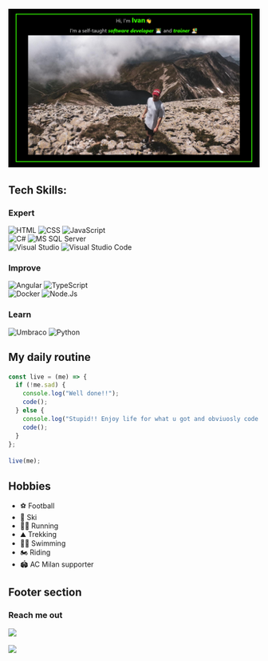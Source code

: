 ![ cover photo info](img/banner.png)

## Tech Skills:

### Expert

![HTML](https://img.shields.io/badge/html%20-%23E34F26.svg?&style=for-the-badge&logo=html5&logoColor=black)
![CSS](https://img.shields.io/badge/css%20-%231572B6.svg?&style=for-the-badge&logo=css3&logoColor=black)
![JavaScript](https://img.shields.io/badge/JavaScript%20-%23F7DF1E.svg?&style=for-the-badge&logo=JavaScript&logoColor=black)  
![C#](https://img.shields.io/badge/C%20Sharp%20-%2323912.svg?&style=for-the-badge&logo=C%20Sharp&logoColor=black)
![MS SQL Server](https://img.shields.io/badge/SQL%20Server%20-%23CC2927.svg?&style=for-the-badge&logo=C%20Sharp&logoColor=black)  
![Visual Studio](https://img.shields.io/badge/Visual%20Studio%20-%235C2D91.svg?&style=for-the-badge&logo=Visual%20Studio&logoColor=black)
![Visual Studio Code](https://img.shields.io/badge/VS%20Code%20-%23007ACC.svg?&style=for-the-badge&logo=Visual%20Studio%20Code&logoColor=black)

### Improve

![Angular](https://img.shields.io/badge/Angular%20-%23DD0031.svg?&style=for-the-badge&logo=Angular&logoColor=black)
![TypeScript](https://img.shields.io/badge/TypeScript%20-%23007ACC.svg?&style=for-the-badge&logo=TypeScript&logoColor=black)  
![Docker](https://img.shields.io/badge/Docker%20-%232496ED.svg?&style=for-the-badge&logo=Docker&logoColor=black)
![Node.Js](https://img.shields.io/badge/Node.Js%20-%23339933.svg?&style=for-the-badge&logo=Node.Js&logoColor=black)

### Learn

![Umbraco](https://img.shields.io/badge/Umbraco%20-%2300BEC1.svg?&style=for-the-badge&logo=Umbraco&logoColor=black)
![Python](https://img.shields.io/badge/Python%20-%233776AB.svg?&style=for-the-badge&logo=Python&logoColor=black)

## My daily routine

```javascript
const live = (me) => {
  if (!me.sad) {
    console.log("Well done!!");
    code();
  } else {
    console.log("Stupid!! Enjoy life for what u got and obviuosly code!");
    code();
  }
};

live(me);
```

## Hobbies

- ⚽ Football
- 🎿 Ski
- 🏃‍♂️ Running
- ⛰️ Trekking
- 🏊‍♂️ Swimming
- 🏍️ Riding
- 🏟️ AC Milan supporter

## Footer section

### Reach me out

[<img src="https://img.shields.io/static/v1?label=twitter&message=ivan pesenti&color=00acee&logo=twitter&style=for-the-badge"/>](https://twitter.com/PesentiIvan)

[<img src="https://img.shields.io/static/v1?label=FACEBOOK&message=ivan pesenti&color=#3b5998&logo=facebook&style=for-the-badge"/>](https://www.facebook.com/ivan.pesenti.52/PesentiIvan)

<!--
**ivan-pesenti/ivan-pesenti** is a ✨ _special_ ✨ repository because its `README.md` (this file) appears on your GitHub profile.

Here are some ideas to get you started:

- 🔭 I’m currently working on ...
- 🌱 I’m currently learning ...
- 👯 I’m looking to collaborate on ...
- 🤔 I’m looking for help with ...
- 💬 Ask me about ...
- 📫 How to reach me: ...
- 😄 Pronouns: ...
- ⚡ Fun fact: ...
-->

